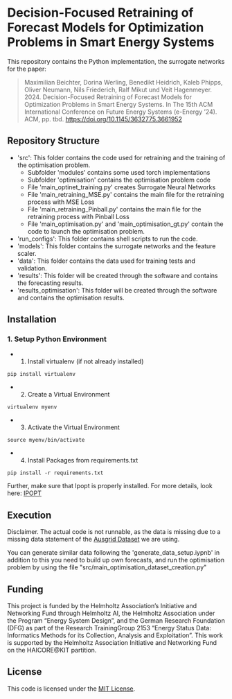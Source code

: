 # Decision-Focused Retraining of Forecast Models for Optimization Problems in Smart Energy Systems

This repository contains the Python implementation, the surrogate networks for the paper:
> Maximilian Beichter, Dorina Werling, Benedikt Heidrich, Kaleb Phipps, Oliver Neumann, Nils Friederich, Ralf Mikut und Veit Hagenmeyer. 2024.
> Decision-Focused Retraining of Forecast Models for Optimization Problems in Smart Energy Systems. In The 15th
> ACM International Conference on Future Energy Systems (e-Energy ’24). ACM, pp. tbd. https://doi.org/10.1145/3632775.3661952

## Repository Structure

- 'src': This folder contains the code used for retraining and the training of the optimisation problem.
    - Subfolder 'modules' contains some used torch implementations
    - Subfolder 'optimisation' contains the optimisation problem code
    - File 'main_optinet_training.py' creates Surrogate Neural Networks
    - File 'main_retraining_MSE.py' contains the main file for the retraining process with MSE Loss
    - File 'main_retraining_Pinball.py' contains the main file for the retraining process with Pinball Loss
    - File 'main_optimisation.py' and 'main_optimisation_gt.py' contain the code to launch the optimisation problem.
- 'run_configs': This folder contains shell scripts to run the code.
- 'models': This folder contains the surrogate networks and the feature scaler. 
- 'data': This folder contains the data used for training tests and validation.
- 'results': This folder will be created through the software and contains the forecasting results.
- 'results_optimisation': This folder will be created through the software and contains the optimisation results. 

## Installation


### 1. Setup Python Environment
- 1. Install virtualenv (if not already installed)
```
pip install virtualenv
```
- 2. Create a Virtual Environment
```
virtualenv myenv
```
- 3. Activate the Virtual Environment
```
source myenv/bin/activate
```
- 4. Install Packages from requirements.txt
```
pip install -r requirements.txt
```

Further, make sure that Ipopt is properly installed. For more details, look here:
[IPOPT](https://github.com/coin-or/Ipoptr)

## Execution

Disclaimer. The actual code is not runnable, as the data is missing due to a missing data statement of the [Ausgrid Dataset](https://www.ausgrid.com.au/Industry/Our-Research/Data-to-share/Solar-home-electricity-data) we are using.

You can generate similar data following the 'generate_data_setup.iypnb' in addition to this you need to build up own forecasts, and run the optimisation problem by using the file "src/main_optimisation_dataset_creation.py" 

## Funding

This project is funded by the Helmholtz Association’s Initiative and Networking Fund through Helmholtz AI, the Helmholtz Association under the Program “Energy System Design”, and the German Research Foundation (DFG) as part of the Research TrainingGroup 2153 “Energy Status Data: Informatics Methods for its Collection, Analysis and Exploitation”. This work is supported by the Helmholtz Association Initiative and Networking Fund on the HAICORE@KIT partition.

## License

This code is licensed under the [MIT License](LICENSE).